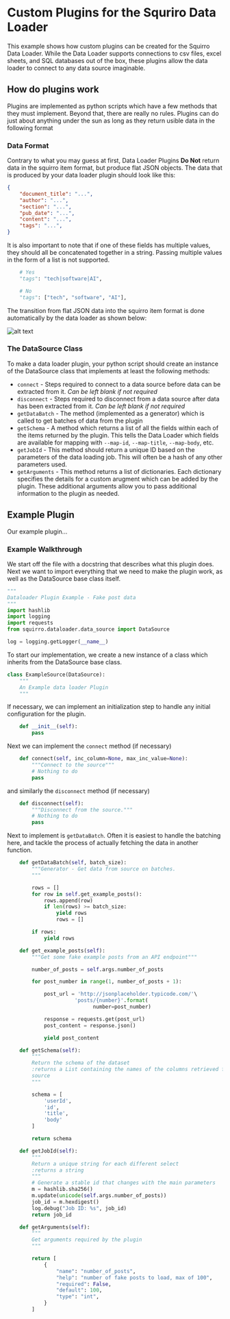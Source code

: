 # Custom Plugins for the Squriro Data Loader

This example shows how custom plugins can be created for the Squirro Data Loader. While the Data Loader supports connections to csv files, excel sheets, and SQL databases out of the box, these plugins allow the data loader to connect to any data source imaginable.

## How do plugins work

Plugins are implemented as python scripts which have a few methods that they must implement. Beyond that, there are really no rules. Plugins can do just about anything under the sun as long as they return usible data in the following format

### Data Format

Contrary to what you may guess at first, Data Loader Plugins __Do Not__ return data in the squirro item format, but produce flat JSON objects. The data that is produced by your data loader plugin should look like this:
```json
{
    "document_title": "...",
    "author": "...",
    "section": "...",
    "pub_date": "...",
    "content": "...",
    "tags": "...",
}
```
It is also important to note that if one of these fields has multiple values, they should all be concatenated together in a string. Passing multiple values in the form of a list is not supported.
```python
    # Yes
    "tags": "tech|software|AI",

    # No
    "tags": ["tech", "software", "AI"],
```
The transition from flat JSON data into the squirro item format is done automatically by the data loader as shown below:

![alt text](https://docs.google.com/drawings/d/1QZnJN9j4B_MG8X98DLnkXagVF53S10EMiR34wcBH-wQ/pub?w=1258&amp;h=598 "Data Flow Diagram")

### The DataSource Class

To make a data loader plugin, your python script should create an instance of the DataSource class that implements at least the following methods:
* `connect` - Steps required to connect to a data source before data can be extracted from it. _Can be left blank if not required_
* `disconnect` - Steps required to disconnect from a data source after data has been extracted from it. _Can be left blank if not required_
* `getDataBatch` - The method (implemented as a generator) which is called to get batches of data from the plugin
* `getSchema` - A method which returns a list of all the fields within each of the items returned by the plugin. This tells the Data Loader which fields are available for mapping with `--map-id`, `--map-title`, `--map-body`, etc.
* `getJobId` - This method should return a unique ID based on the parameters of the data loading job. This will often be a hash of any other parameters used.
* `getArguments` - This method returns a list of dictionaries. Each dictionary specifies the details for a custom arugment which can be added by the plugin. These additional arguments allow you to pass additional information to the plugin as needed.

## Example Plugin
Our example plugin...
### Example Walkthrough
We start off the file with a docstring that describes what this plugin does.
Next we want to import everything that we need to make the plugin work, as well as the DataSource base class itself.
```python
"""
Dataloader Plugin Example - Fake post data
"""
import hashlib
import logging
import requests
from squirro.dataloader.data_source import DataSource

log = logging.getLogger(__name__)
```
To start our implementation, we create a new instance of a class which inherits from the DataSource base class.
```python
class ExampleSource(DataSource):
    """
    An Example data loader Plugin
    """
```
If necessary, we can implement an initialization step to handle any initial configuration for the plugin.
```python
    def __init__(self):
        pass
```
Next we can implement the `connect` method (if necessary)
```python
    def connect(self, inc_column=None, max_inc_value=None):
        """Connect to the source"""
        # Nothing to do
        pass
```
and similarly the `disconnect` method (if necessary)
```python
    def disconnect(self):
        """Disconnect from the source."""
        # Nothing to do
        pass
```
Next to implement is `getDataBatch`. Often it is easiest to handle the batching here, and tackle the process of actually fetching the data in another function.
```python
    def getDataBatch(self, batch_size):
        """Generator - Get data from source on batches.
        """

        rows = []
        for row in self.get_example_posts():
            rows.append(row)
            if len(rows) >= batch_size:
                yield rows
                rows = []

        if rows:
            yield rows
```
```python
    def get_example_posts(self):
        """Get some fake example posts from an API endpoint"""

        number_of_posts = self.args.number_of_posts

        for post_number in range(1, number_of_posts + 1):

            post_url = 'http://jsonplaceholder.typicode.com/'\
                      'posts/{number}'.format(
                            number=post_number)

            response = requests.get(post_url)
            post_content = response.json()

            yield post_content

    def getSchema(self):
        """
        Return the schema of the dataset
        :returns a List containing the names of the columns retrieved from the
        source
        """

        schema = [
            'userId',
            'id',
            'title',
            'body'
        ]

        return schema

    def getJobId(self):
        """
        Return a unique string for each different select
        :returns a string
        """
        # Generate a stable id that changes with the main parameters
        m = hashlib.sha256()
        m.update(unicode(self.args.number_of_posts))
        job_id = m.hexdigest()
        log.debug("Job ID: %s", job_id)
        return job_id

    def getArguments(self):
        """
        Get arguments required by the plugin
        """

        return [
            {
                "name": "number_of_posts",
                "help": "number of fake posts to load, max of 100",
                "required": False,
                "default": 100,
                "type": "int",
            }
        ]

```



